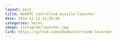 ```yaml
---
layout: post
title: WebRTC controlled missile launcher
date: 2014-11-12 11:59:00
categories: hacks
image: instagram/launcher.jpg
link: https://github.com/adambutler/node-launcher
---
```

